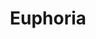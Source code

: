 ---
ee_id_thing: '4149'
site: '1'
type: '2'
inv_num: 2012-160
add_credit: Arcangel Surfware R & D team
url: 2012-160-euphoria
title: Euphoria
year: '2014'
display_year: '2012'
medium: Acer laptop running Light O Rama S3 Software Suite Pro, three Light O Rama
  CTB16PC controllers, one Cosmic Color Ribbon LED Strip and controller, eight DMX512
  decoders, RGB LED strips, thirteen LED string lights, three Roman Lights Holographic
  Ropelight Palm Trees, clip-lamps with LED bulbs, extension cords, zip-ties
dims: Variable
pitch: "​Christmas Light animation......."
ps:
live_url: http://www.dailymotion.com/video/x1z2ci8_arcangel-surfware-yolo-pop-up-shop-holiday-inn_creation#from=embediframe
youtube:
https://github.com/coryarcangel/alu:
imgs: yolo-2014-03-install-008-database-DG.jpg
subheading:
download:
commission:
related:
layout: things-i-made
---